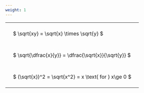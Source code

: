 ```yaml
---
weight: 1
---
```


<style type="text/css">
#T_bc7ba th.col_heading {
  text-align: left;
  font-size: 1em;
}
#T_bc7ba td {
  text-align: left;
  font-size: 1em;
  padding: 1.5em;
}
</style>
<table id="T_bc7ba">
  <thead>
  </thead>
  <tbody>
    <tr>
      <td id="T_bc7ba_row0_col0" class="data row0 col0" >$ \sqrt{xy} = \sqrt{x} \times \sqrt{y} $</td>
    </tr>
    <tr>
      <td id="T_bc7ba_row1_col0" class="data row1 col0" >$ \sqrt{\dfrac{x}{y}} = \dfrac{\sqrt{x}}{\sqrt{y}} $</td>
    </tr>
    <tr>
      <td id="T_bc7ba_row2_col0" class="data row2 col0" >$ (\sqrt{x})^2 = \sqrt{x^2} = x \text{ for } x\ge 0 $</td>
    </tr>
  </tbody>
</table>
